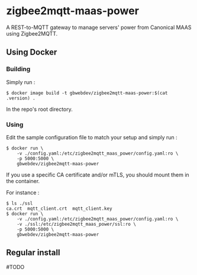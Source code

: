 # zigbee2mqtt-maas-power

A REST-to-MQTT gateway to manage servers' power from Canonical MAAS using Zigbee2MQTT.

## Using Docker

### Building

Simply run :
```console
$ docker image build -t gbwebdev/zigbee2mqtt-maas-power:$(cat .version) .
```
In the repo's root directory.

### Using

Edit the sample configuration file to match your setup and simply run :
```console
$ docker run \
    -v ./config.yaml:/etc/zigbee2mqtt_maas_power/config.yaml:ro \
    -p 5000:5000 \
    gbwebdev/zigbee2mqtt-maas-power
```


If you use a specific CA certificate and/or mTLS, you should mount them in the container.

For instance :
```console
$ ls ./ssl
ca.crt  mqtt_client.crt  mqtt_client.key
$ docker run \
    -v ./config.yaml:/etc/zigbee2mqtt_maas_power/config.yaml:ro \
    -v ./ssl:/etc/zigbee2mqtt_maas_power/ssl:ro \
    -p 5000:5000 \
    gbwebdev/zigbee2mqtt-maas-power
```

## Regular install

#TODO
